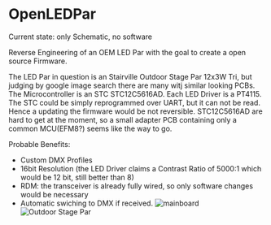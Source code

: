 # OpenLEDPar
Current state: only Schematic, no software

Reverse Engineering of an OEM LED Par with the goal to create a open source Firmware.

The LED Par in question is an Stairville Outdoor Stage Par 12x3W Tri, but judging by google image search there are many witj similar looking PCBs.
The Microcontroller is an STC STC12C5616AD. Each LED Driver is a PT4115. The STC could be simply reprogrammed over UART, but it can not be read. Hence a updating the firmware would be not reversible. STC12C5616AD are hard to get at the moment, so a small adapter PCB containing only a common MCU(EFM8?) seems like the way to go.

Probable Benefits:
- Custom DMX Profiles
- 16bit Resolution (the LED Driver claims a Contrast Ratio of 5000:1 which would be 12 bit, still better than 8)
- RDM: the transceiver is already fully wired, so only software changes would be necessary
- Automatic swiching to DMX if received.
![mainboard](https://user-images.githubusercontent.com/89604670/179404468-4fbaf212-467c-4b7c-ab31-ce2e79e3e6bd.jpg)
![Outdoor Stage Par](https://user-images.githubusercontent.com/89604670/179404744-946d5092-05e0-4f80-b54a-4865291ae6bb.svg)
